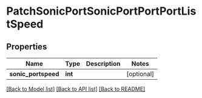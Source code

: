 # PatchSonicPortSonicPortPortPortListSpeed

## Properties
Name | Type | Description | Notes
------------ | ------------- | ------------- | -------------
**sonic_portspeed** | **int** |  | [optional] 

[[Back to Model list]](../README.md#documentation-for-models) [[Back to API list]](../README.md#documentation-for-api-endpoints) [[Back to README]](../README.md)



